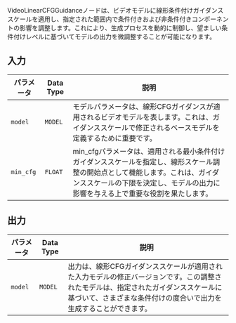 
VideoLinearCFGGuidanceノードは、ビデオモデルに線形条件付けガイダンススケールを適用し、指定された範囲内で条件付きおよび非条件付きコンポーネントの影響を調整します。これにより、生成プロセスを動的に制御し、望ましい条件付けレベルに基づいてモデルの出力を微調整することが可能になります。

## 入力

| パラメータ | Data Type | 説明 |
|-----------|-------------|------|
| `model`   | `MODEL`     | モデルパラメータは、線形CFGガイダンスが適用されるビデオモデルを表します。これは、ガイダンススケールで修正されるベースモデルを定義するために重要です。 |
| `min_cfg` | `FLOAT`     | min_cfgパラメータは、適用される最小条件付けガイダンススケールを指定し、線形スケール調整の開始点として機能します。これは、ガイダンススケールの下限を決定し、モデルの出力に影響を与える上で重要な役割を果たします。 |

## 出力

| パラメータ | Data Type | 説明 |
|-----------|-------------|------|
| `model`   | `MODEL`     | 出力は、線形CFGガイダンススケールが適用された入力モデルの修正バージョンです。この調整されたモデルは、指定されたガイダンススケールに基づいて、さまざまな条件付けの度合いで出力を生成することができます。 |
